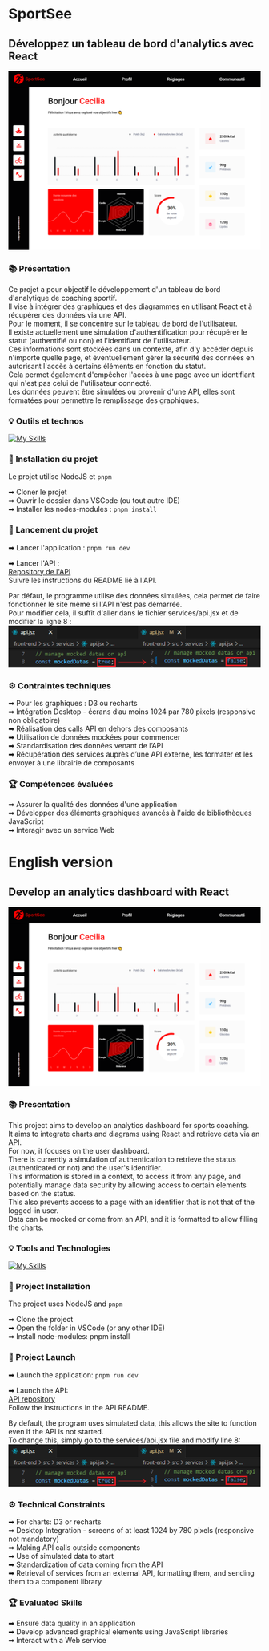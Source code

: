 # SportSee

## Développez un tableau de bord d'analytics avec React

![Visuel du site](src/assets/images/screenshot.png)

### 📚 Présentation

Ce projet a pour objectif le développement d'un tableau de bord d'analytique de coaching sportif. <br>
Il vise à intégrer des graphiques et des diagrammes en utilisant React et à récupérer des données via une API. <br>
Pour le moment, il se concentre sur le tableau de bord de l'utilisateur. <br>
Il existe actuellement une simulation d'authentification pour récupérer le statut (authentifié ou non) et l'identifiant de l'utilisateur. <br>
Ces informations sont stockées dans un contexte, afin d'y accéder depuis n'importe quelle page, et éventuellement gérer la sécurité des données en autorisant l'accès à certains éléments en fonction du statut. <br>
Cela permet également d'empêcher l'accès à une page avec un identifiant qui n'est pas celui de l'utilisateur connecté.<br>
Les données peuvent être simulées ou provenir d'une API, elles sont formatées pour permettre le remplissage des graphiques.

### 💡 Outils et technos

[![My Skills](https://skillicons.dev/icons?i=html,react,sass,vite,figma,github,pnpm,recharts)](https://skillicons.dev)

### 🔨 Installation du projet

Le projet utilise NodeJS et `pnpm`<br>

➡ Cloner le projet<br>
➡ Ouvrir le dossier dans VSCode (ou tout autre IDE)<br>
➡ Installer les nodes-modules : `pnpm install`<br>

### 🚀 Lancement du projet

➡ Lancer l'application : `pnpm run dev`<br>

➡ Lancer l'API : <br>
[Repository de l'API](https://github.com/OpenClassrooms-Student-Center/P9-front-end-dashboard)<br>
Suivre les instructions du README lié à l'API.<br>

Par défaut, le programme utilise des données simulées, cela permet de faire fonctionner le site même si l'API n'est pas démarrée.<br>
Pour modifier cela, il suffit d'aller dans le fichier services/api.jsx et de modifier la ligne 8 : <br>
![Modifier la source des données](src/assets/images/mock-api.png)

### ⚙ Contraintes techniques

➡ Pour les graphiques : D3 ou recharts<br>
➡ Intégration Desktop - écrans d’au moins 1024 par 780 pixels (responsive non obligatoire)<br>
➡ Réalisation des calls API en dehors des composants<br>
➡ Utilisation de données mockées pour commencer<br>
➡ Standardisation des données venant de l’API<br>
➡ Récupération des services auprès d’une API externe, les formater et les envoyer à une librairie de composants<br>

### 🏆 Compétences évaluées

➡ Assurer la qualité des données d'une application<br>
➡ Développer des éléments graphiques avancés à l'aide de bibliothèques JavaScript<br>
➡ Interagir avec un service Web<br>

# English version

## Develop an analytics dashboard with React

![Website screenshot](src/assets/images/screenshot.png)

### 📚 Presentation

This project aims to develop an analytics dashboard for sports coaching. <br>
It aims to integrate charts and diagrams using React and retrieve data via an API. <br>
For now, it focuses on the user dashboard. <br>
There is currently a simulation of authentication to retrieve the status (authenticated or not) and the user's identifier. <br>
This information is stored in a context, to access it from any page, and potentially manage data security by allowing access to certain elements based on the status. <br>
This also prevents access to a page with an identifier that is not that of the logged-in user.<br>
Data can be mocked or come from an API, and it is formatted to allow filling the charts.

### 💡 Tools and Technologies

[![My Skills](https://skillicons.dev/icons?i=html,react,sass,vite,figma,github,pnpm,recharts)](https://skillicons.dev)

### 🔨 Project Installation

The project uses NodeJS and `pnpm`<br>

➡ Clone the project<br>
➡ Open the folder in VSCode (or any other IDE)<br>
➡ Install node-modules: pnpm install<br>

### 🚀 Project Launch

➡ Launch the application: `pnpm run dev`<br>

➡ Launch the API: <br>
[API repository](https://github.com/OpenClassrooms-Student-Center/P9-front-end-dashboard)<br>
Follow the instructions in the API README.<br>

By default, the program uses simulated data, this allows the site to function even if the API is not started.<br>
To change this, simply go to the services/api.jsx file and modify line 8: <br>
![Change data source](src/assets/images/mock-api.png)

### ⚙ Technical Constraints

➡ For charts: D3 or recharts<br>
➡ Desktop Integration - screens of at least 1024 by 780 pixels (responsive not mandatory)<br>
➡ Making API calls outside components<br>
➡ Use of simulated data to start<br>
➡ Standardization of data coming from the API<br>
➡ Retrieval of services from an external API, formatting them, and sending them to a component library<br>

### 🏆 Evaluated Skills

➡ Ensure data quality in an application<br>
➡ Develop advanced graphical elements using JavaScript libraries<br>
➡ Interact with a Web service<br>
